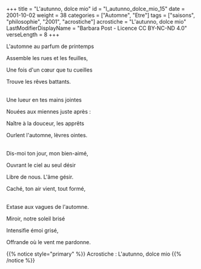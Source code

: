 +++
title = "L'autunno, dolce mio"
id = "l_autunno_dolce_mio_15"
date = 2001-10-02
weight = 38
categories = ["Automne", "Etre"]
tags = ["saisons", "philosophie", "2001", "acrostiche"]
acrostiche = "L'autunno, dolce mio"
LastModifierDisplayName = "Barbara Post - Licence CC BY-NC-ND 4.0"
verseLength = 8
+++

L'automne au parfum de printemps

Assemble les rues et les feuilles,

Une fois d'un cœur que tu cueilles

Trouve les rêves battants.

 \
Une lueur en tes mains jointes

Nouées aux miennes juste après :

Naître à la douceur, les apprêts

Ourlent l'automne, lèvres ointes.

 \
Dis-moi ton jour, mon bien-aimé,

Ouvrant le ciel au seul désir

Libre de nous. L'âme gésir.

Caché, ton air vient, tout formé,

 \
Extase aux vagues de l'automne.

Miroir, notre soleil brisé

Intensifie émoi grisé,

Offrande où le vent me pardonne.

{{% notice style="primary" %}}
Acrostiche : L'autunno, dolce mio
{{% /notice %}}
